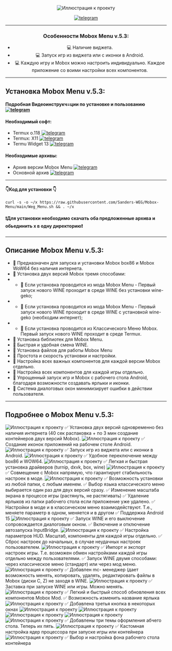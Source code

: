 

<div align="center">
   
![Иллюстрация к проекту](https://github.com/Sanders-WEG/Dop-img/blob/main/menu_1.png)

[![telegram](https://img.shields.io/badge/Telegram-2CA5E0?logo=telegram&logoColor=white)](https://t.me/weg_mod_mobox)
____
### Особенности Mobox Menu v.5.3:
- :computer: Наличие виджета.
- :computer: Запуск игр из виджета или с иконки в Android.
- :computer: Каждую игру и Mobox можно настроить индивидуально. Каждое приложение со воими настройки всех компонентов.
____
</div>
<div align="left">
   
## Установка Mobox Menu v.5.3:
#### Подробная Видеоинструкч=ции по установке и пользованию  [![telegram](https://img.shields.io/badge/Telegram-2CA5E0?logo=telegram&logoColor=white)](https://t.me/weg_mod_mobox/11)
#### Необходимый софт:
- Termux o.118  [![telegram](https://img.shields.io/badge/Telegram-2CA5E0?logo=telegram&logoColor=white)](https://t.me/weg_mod_mobox/12/136)
- Termux: X11  [![telegram](https://img.shields.io/badge/Telegram-2CA5E0?logo=telegram&logoColor=white)](https://t.me/weg_mod_mobox/12/137)
- Termu Widget 13  [![telegram](https://img.shields.io/badge/Telegram-2CA5E0?logo=telegram&logoColor=white)](https://t.me/weg_mod_mobox/12/138)
#### Необходимые архивы:
- Архив версии Mobox Menu [![telegram](https://img.shields.io/badge/Telegram-2CA5E0?logo=telegram&logoColor=white)](https://t.me/weg_mod_mobox/12/1227)
- Основной архив [![telegram](https://img.shields.io/badge/Telegram-2CA5E0?logo=telegram&logoColor=white)](https://t.me/weg_mod_mobox/12/1128)
____
#### 👇Код для установки 👇
   ```
   curl -s -o ~/x https://raw.githubusercontent.com/Sanders-WEG/Mobox-Menu/main/Weg_Menu.sh && . ~/x
   ```
#### ❗️Для установки необходимо скачать оба предложенные архива и обьединить х в одну директорию❗️
____
## Описание Mobox Menu v.5.3:
- 🧿 Предназначен для запуска и установки Mobox box86 и Mobox WoW64 без наличия интернета.
- 🧿 Установка двух версий Mobox тремя способами:
- - 📍 Если установка проводится из мода Mobox Menu - Первый запуск нового WINE проходит в среде WINE без установки wine-geko;
- - 📍 Если установка проводится из мода Mobox Menu - Первый запуск нового WINE проходит в среде WINE с установкой wine-geko (необходим интернет);
- - 📍 Если установка проводится из Классического Меню Mobox. Первый запуск нового WINE проходит в среде Termux.
- 🧿 Установка библиотек для Mobox Menu.
- 🧿 Быстрая и удобная смена WINE.
- 🧿 Установка файлов для работы Mobox Menu
- 🧿 Простота и скорость установки и настройки.
- 🧿 Настройка всех важных компонентов для каждой версии Mobox отдельно.
- 🧿 Настройка всех компонентов для каждой игры отдельно.
- 🧿 Упрощенный запуск игр и Mobox с рабочего стола Android, благодаря возможности создавать ярлыки и иконки.
- 🧿 Система диалоговых окон минимизирует ошибки в действии пользователя.
____
## Подробнее о Mobox Menu v.5.3:
![Иллюстрация к проекту](https://github.com/Sanders-WEG/Dop-img/blob/main/photo_2025-02-25_07-59-10.jpg)
✅ Установка двух версий одновременно без наличия интернета (40 сек распаковка + по 3 мин создание контейнеров двух версий Mobox).
![Иллюстрация к проекту](https://github.com/Sanders-WEG/Dop-img/blob/main/menu_1.png)
✅ Создание иконок приложений на рабочем столе Android.
![Иллюстрация к проекту](https://github.com/Sanders-WEG/Dop-img/blob/main/menu_2.png)
✅ Запуск игр из виджета или с иконки в Android.
![Иллюстрация к проекту](https://github.com/Sanders-WEG/Dop-img/blob/main/menu_3.png)
✅ Удобное переключение между box86 и WOW64.
![Иллюстрация к проекту](https://github.com/Sanders-WEG/Dop-img/blob/main/menu_4.png)
✅ Легкая и быстрая установка драйверов (turnip, dxvk, box, wine)
![Иллюстрация к проекту](https://github.com/Sanders-WEG/Dop-img/blob/main/menu_12.png)
✅ Совмещение с Mobox напрямую, что гарантирует стабильность настроек в моде.
![Иллюстрация к проекту](https://github.com/Sanders-WEG/Dop-img/blob/main/menu_5.png)
✅ Возможность установки из любой папки, с любым именем.
✅ Выбор языка классического меню выбирается один раз для двух версий сразу.
✅ Изменение масштаба экрана в процессе игры (растянуть, не растягивать)
✅ Удаление ярлыков из папки рабочего стола если приложение уже удалено.
✅ Настройки в моде и в классическом меню взаимодействуют. Т.е., меняете параметр в одном, меняется и в другом
✅ Поддержка Android 15
![Иллюстрация к проекту](https://github.com/Sanders-WEG/Dop-img/blob/main/menu_14.png)
✅ Запуск WINE и его выключение сопровождается диалоговым окном.
✅ Включение и отключение автозапуска InputBridge.
![Иллюстрация к проекту](https://github.com/Sanders-WEG/Dop-img/blob/main/menu_21.png)
✅ Настройка параметров HUD. Масштаб, компоненты для каждой игры отдельно.
✅ Сброс настроек до начальных, в случае неудачных настроек пользователем.
![Иллюстрация к проекту](https://github.com/Sanders-WEG/Dop-img/blob/main/menu_20.png)
✅ Импорт и экспорт настроек игры. Т.е. возможен обмен настройками каждой игры отдельно между пользователями.
✅ Запуск WINE двумя способами: через классическое меню (стандарт) или через мод меню.
![Иллюстрация к проекту](https://github.com/Sanders-WEG/Dop-img/blob/main/menu_15.png)
✅ Добавлен mc- менеджер (дает возможность менять, копировать, удалять, редактировать файлы в Mobox (диски C, Z) не заходя в WINE.
![Иллюстрация к проекту](https://github.com/Sanders-WEG/Dop-img/blob/main/menu_11.png)
✅ Заставка при запуске WINE или игры. Можно менять.
![Иллюстрация к проекту](https://github.com/Sanders-WEG/Dop-img/blob/main/menu_16.png)
✅ Легкий и быстрый способ обновления всех компонентов Mobox Mod.
✅ Возможность изменить название ярлыка
![Иллюстрация к проекту](https://github.com/Sanders-WEG/Dop-img/blob/main/menu_16.png)
✅ Добавлена третья кнопка в некоторых окнах
![Иллюстрация к проекту](https://github.com/Sanders-WEG/Dop-img/blob/main/menu_9.png)
![Иллюстрация к проекту](https://github.com/Sanders-WEG/Dop-img/blob/main/menu_8.png)
![Иллюстрация к проекту](https://github.com/Sanders-WEG/Dop-img/blob/main/menu_7.png)
![Иллюстрация к проекту](https://github.com/Sanders-WEG/Dop-img/blob/main/menu_6.png)
![Иллюстрация к проекту](https://github.com/Sanders-WEG/Dop-img/blob/main/menu_10.png)
✅ Добавлены три темы оформления абчего стола. Теперь их пять.
![Иллюстрация к проекту](https://github.com/Sanders-WEG/Dop-img/blob/main/menu_13.png)
✅ Кастомная настройка ядер процессора при запуске игры или контейнера
![Иллюстрация к проекту](https://github.com/Sanders-WEG/Dop-img/blob/main/menu_22.png)
✅ Выбор и настройка фона рабочего стола контейнера

